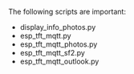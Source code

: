 The following scripts are important:

- display_info_photos.py
- esp_tft_mqtt.py
- esp_tft_mqtt_photos.py
- esp_tft_mqtt_sf2.py
- esp_tft_mqtt_outlook.py

